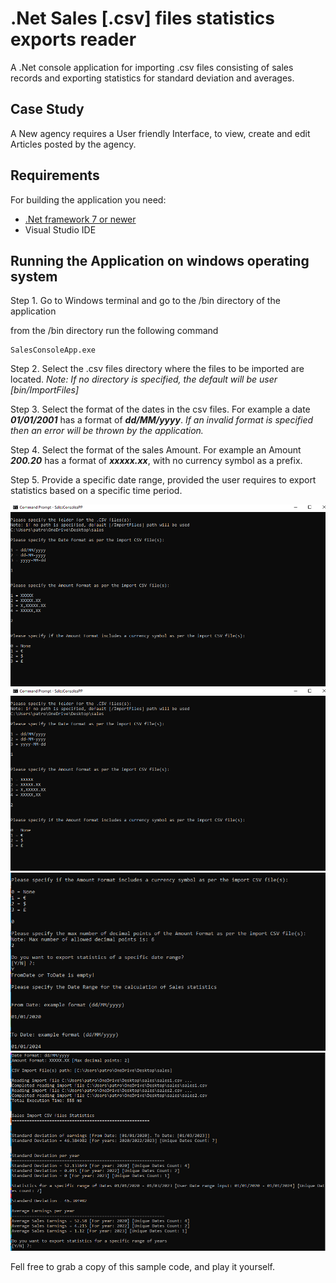 # .Net Sales [.csv] files statistics exports reader

A .Net console application for importing .csv files consisting of sales records and exporting statistics for standard deviation and averages.

## Case Study

A New agency requires a User friendly Interface, to view, create and edit Articles posted by the agency.


## Requirements

For building the application you need:

- [.Net framework 7 or newer](https://dotnet.microsoft.com/en-us/download/dotnet/7.0)
- Visual Studio IDE

## Running the Application on windows operating system

Step 1. Go to Windows terminal and go to the /bin directory of the application

from the /bin directory run the following command

    SalesConsoleApp.exe

Step 2. Select the .csv files directory where the files to be imported are located. 
*Note: If no directory is specified, the default will be user [bin/ImportFiles]*

Step 3.  Select the format of the dates in the csv files. 
For example a date ***01/01/2001*** has a format of ***dd/MM/yyyy***. 
*If an invalid format is specified then an error will be thrown by the application.*

Step 4. Select the format of the sales Amount. 
For example an Amount ***200.20*** has a format of ***xxxxx.xx***, with no currency symbol as a prefix.

Step 5. Provide a specific date range, provided the user requires to export statistics based on a specific time period.



![enter image description here](/images/Capture1.PNG)
![enter image description here](/images/Capture1.PNG)
![enter image description here](/images/Capture3.PNG)
![enter image description here](/images/Capture4.PNG)



Fell free to grab a copy of this sample code, and play it yourself.

